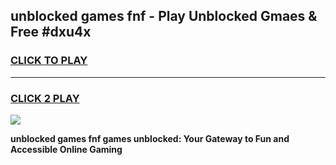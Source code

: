 
## unblocked games fnf - Play Unblocked Gmaes & Free #dxu4x
<h3>
<a href="https://news.freeplayer.one?title=unblocked_games_fnf&ref=26F">CLICK TO PLAY</a></h3>
<hr>

<h3>
<a href="https://news.freeplayer.one?title=unblocked_games_fnf&ref=26F">CLICK 2 PLAY</a>
  
</h3>

<a href="https://news.freeplayer.one?title=unblocked_games_fnf&ref=26F/"><img src="https://clearcache.store/games.png"></a>


**unblocked games fnf games unblocked: Your Gateway to Fun and Accessible Online Gaming**
